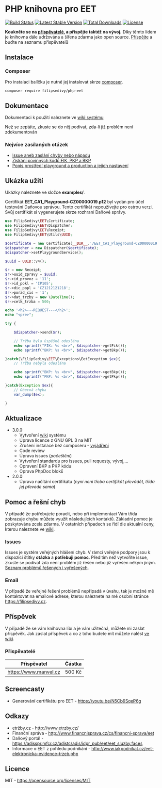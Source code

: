# PHP knihovna pro EET

[![Build Status](https://travis-ci.org/filipsedivy/PHP-EET.svg?branch=master)](https://travis-ci.org/filipsedivy/PHP-EET) [![Latest Stable Version](https://poser.pugx.org/filipsedivy/php-eet/v/stable)](https://packagist.org/packages/filipsedivy/php-eet) [![Total Downloads](https://poser.pugx.org/filipsedivy/php-eet/downloads)](https://packagist.org/packages/filipsedivy/php-eet) [![License](https://poser.pugx.org/filipsedivy/php-eet/license)](https://packagist.org/packages/filipsedivy/php-eet)

**Koukněte se na [přispěvatelé](#př%C3%ADspěvek), a příspějte taktéž na vývoj.** Díky těmto lidem je knihovna dále udržována a šířena zdarma jako open source.
[Příspějte](https://github.com/filipsedivy/PHP-EET/wiki/Zaslán%C3%AD-př%C3%ADspěvku) a buďte na seznamu přispěvatelů

## Instalace

### Composer

Pro instalaci balíčku je nutné jej instalovat skrze [composer](https://getcomposer.org/).

```bash
composer require filipsedivy/php-eet
```

## Dokumentace

Dokumentaci k použítí naleznete ve [wiki systému](https://github.com/filipsedivy/PHP-EET/wiki)

Než se zeptáte, zkuste se do něj podívat, zda-li již problém není zdokumentován


### Nejvíce zasílaných otázek
* [Issue aneb zaslání chyby nebo nápadu](https://github.com/filipsedivy/PHP-EET/wiki/Issue-aneb-zaslán%C3%AD-chyby-nebo-nápadu)
* [Získání povinných kódů FIK, PKP a BKP](https://github.com/filipsedivy/PHP-EET/wiki/Z%C3%ADskán%C3%AD-BKP,-PKP-a-FIK-kódu)
* [Popis prostředí playground a production a jejich nastavení](https://github.com/filipsedivy/PHP-EET/wiki/Práce-a-popis-prostřed%C3%AD)

## Ukázka užití

Ukázky naleznete ve složce **examples/**.

Certifikát **EET_CA1_Playground-CZ00000019.p12** byl vydán pro účel testování Daňovou správou. Tento certifikát nepoužívejte pro ostrou verzi. Svůj certifikát si vygenerujete skrze rozhraní Daňové správy.

```php
use FilipSedivy\EET\Certificate;
use FilipSedivy\EET\Dispatcher;
use FilipSedivy\EET\Receipt;
use FilipSedivy\EET\Utils\UUID;

$certificate = new Certificate(__DIR__.'/EET_CA1_Playground-CZ00000019.p12', 'eet');
$dispatcher = new Dispatcher($certificate);
$dispatcher->setPlaygroundService();

$uuid = UUID::v4();

$r = new Receipt;
$r->uuid_zpravy = $uuid;
$r->id_provoz = '11';
$r->id_pokl = 'IP105';
$r->dic_popl = 'CZ1212121218';
$r->porad_cis = '1';
$r->dat_trzby = new \DateTime();
$r->celk_trzba = 500;

echo '<h2>---REQUEST---</h2>';
echo "<pre>";

try {

    $dispatcher->send($r);

    // Tržba byla úspěšně odeslána
    echo sprintf("FIK: %s <br>", $dispatcher->getFik());
    echo sprintf("BKP: %s <br>", $dispatcher->getBkp());

}catch(\FilipSedivy\EET\Exceptions\EetException $ex){
    // Tržba nebyla odeslána

    echo sprintf("BKP: %s <br>", $dispatcher->getBkp());
    echo sprintf("PKP: %s <br>", $dispatcher->getPkp());

}catch(Exception $ex){
    // Obecná chyba
    var_dump($ex);

}
```

## Aktualizace

- 3.0.0
  - Vytvoření [wiki](https://github.com/filipsedivy/PHP-EET/wiki) systému  
  - Úprava licence z GNU GPL 3 na MIT
  - Zrušení instalace bez composeru - [vyjádření](https://github.com/filipsedivy/PHP-EET/wiki/Pro%C4%8D-byla-zru%C5%A1ena-mo%C5%BEnost-instalace-bez-composeru%3F)
  - Code review
  - Úprava issues (_počeštění_)
  - Vytvoření standardu pro issues, pull requesty, vývoj,...
  - Opravení BKP a PKP kódu
  - Oprava PhpDoc bloků
- 2.0.0
  - Úprava načítání certifikátu (*nyní není třeba certifikát převádět, třída jej převede sama*)

## Pomoc a řešní chyb
V případě že potřebujete poradit, nebo při implementaci Vám třída zobrazuje chybu můžete využít následujících kontaktů.
Základní pomoc je poskytována zcela zdarma. V ostatních případech se řídí dle aktuální ceny, kterou naleznete ve [wiki](https://github.com/filipsedivy/PHP-EET/wiki/Zasl%C3%A1n%C3%AD-p%C5%99%C3%ADsp%C4%9Bvku#co-z-toho-nebudu-m%C3%ADt).

### Issues
Issues je systém veřejných hlášení chyb. V rámci veřejné podpory jsou k dispozici štítky **otázka** a **potřebuji pomoc**.
Před tím než vytvoříte issue, zkuste se podívat zda není problém již řešen nebo již vyřešen někým jiným. [Seznam problémů řešených i vyřešených](https://github.com/filipsedivy/PHP-EET/issues?q=label%3Aot%C3%A1zka+label%3A%22pot%C5%99ebuji+pomoc%22).

### Email
V případě že veřejné řešení problémů nepřipadá v úvahu, tak je možné mě kontaktovat na emailové adrese, kterou naleznete na mé osobní stránce https://filipsedivy.cz.

## Příspěvek
V případě že se vám knihovna líbí a je vám užitečná, můžete mi zaslat příspěvěk. Jak zaslat příspěvek a co z toho budete mít můžete nalést [ve wiki](https://github.com/filipsedivy/PHP-EET/wiki/Zasl%C3%A1n%C3%AD-p%C5%99%C3%ADsp%C4%9Bvku).

### Přispěvatelé
| Přispěvatel | Částka |
|-------------|--------|
| https://www.manvel.cz | 500 Kč |

## Screencasty

- Generování certifikátu pro EET - https://youtu.be/N5Cb9SqeP6g

## Odkazy
- etržby.cz - http://www.etrzby.cz/
- Finanční správa - http://www.financnisprava.cz/cs/financni-sprava/eet
- Daňový portál - https://adisspr.mfcr.cz/adistc/adis/idpr_pub/eet/eet_sluzby.faces
- Informace o EET z pohledu podnikání - http://www.jakpodnikat.cz/eet-elektronicka-evidence-trzeb.php

## Licence
MIT - https://opensource.org/licenses/MIT
